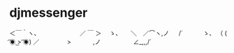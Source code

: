 # djmessenger

＜￣｀ヽ、　　　　　　　／ ￣ ＞
　ゝ、　　＼　／⌒ヽ,ノ 　 /´
　　　ゝ、 （ ( ͡◉ ͜> ͡◉) ／
　　 　　>　 　 　,ノ
　　　　　∠_,,,/´
